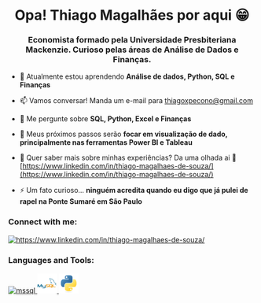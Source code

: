 <h1 align="center">Opa! Thiago Magalhães por aqui 😁</h1>
<h3 align="center">Economista formado pela Universidade Presbiteriana Mackenzie. Curioso pelas áreas de Análise de Dados e Finanças.</h3>

- 🌱 Atualmente estou aprendendo **Análise de dados, Python, SQL e Finanças**

- 📫 Vamos conversar! Manda um e-mail para [thiagoxpecono@gmail.com](thiagoxpecono@gmail.com)

- 💬 Me pergunte sobre **SQL, Python, Excel e Finanças**

- 🤔 Meus próximos passos serão **focar em visualização de dado, principalmente nas ferramentas Power BI e Tableau**

- 📄 Quer saber mais sobre minhas experiências? Da uma olhada ai 👀 [https://www.linkedin.com/in/thiago-magalhaes-de-souza/](https://www.linkedin.com/in/thiago-magalhaes-de-souza/)

- ⚡ Um fato curioso... **ninguém acredita quando eu digo que já pulei de rapel na Ponte Sumaré em São Paulo**

<h3 align="left">Connect with me:</h3>
<p align="left">
<a href="https://www.linkedin.com/in/thiago-magalhaes-de-souza/" target="blank"><img align="center" src="https://raw.githubusercontent.com/rahuldkjain/github-profile-readme-generator/master/src/images/icons/Social/linked-in-alt.svg" alt="https://www.linkedin.com/in/thiago-magalhaes-de-souza/" height="30" width="40" /></a>
</p>

<h3 align="left">Languages and Tools:</h3>
<p align="left"> <a href="https://www.microsoft.com/en-us/sql-server" target="_blank" rel="noreferrer"> <img src="https://www.svgrepo.com/show/303229/microsoft-sql-server-logo.svg" alt="mssql" width="40" height="40"/> </a> <a href="https://www.mysql.com/" target="_blank" rel="noreferrer"> <img src="https://raw.githubusercontent.com/devicons/devicon/master/icons/mysql/mysql-original-wordmark.svg" alt="mysql" width="40" height="40"/> </a> <a href="https://www.python.org" target="_blank" rel="noreferrer"> <img src="https://raw.githubusercontent.com/devicons/devicon/master/icons/python/python-original.svg" alt="python" width="40" height="40"/> </a> </p>
